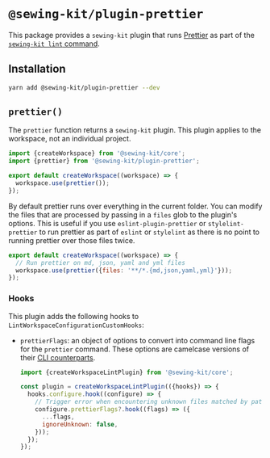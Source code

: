 # `@sewing-kit/plugin-prettier`

This package provides a `sewing-kit` plugin that runs [Prettier](https://prettier.io) as part of the [`sewing-kit lint` command](TODO).

## Installation

```sh
yarn add @sewing-kit/plugin-prettier --dev
```

## `prettier()`

The `prettier` function returns a `sewing-kit` plugin. This plugin applies to the workspace, not an individual project.

```js
import {createWorkspace} from '@sewing-kit/core';
import {prettier} from '@sewing-kit/plugin-prettier';

export default createWorkspace((workspace) => {
  workspace.use(prettier());
});
```

By default prettier runs over everything in the current folder. You can modify the files that are processed by passing in a `files` glob to the plugin's options. This is useful if you use `eslint-plugin-prettier` or `stylelint-prettier` to run prettier as part of `eslint` or `stylelint` as there is no point to running prettier over those files twice.

```js
export default createWorkspace((workspace) => {
  // Run prettier on md, json, yaml and yml files
  workspace.use(prettier({files: '**/*.{md,json,yaml,yml}'}));
});
```

### Hooks

This plugin adds the following hooks to `LintWorkspaceConfigurationCustomHooks`:

- `prettierFlags`: an object of options to convert into command line flags for the `prettier` command. These options are camelcase versions of their [CLI counterparts](https://prettier.io/docs/en/cli.html).

  ```js
  import {createWorkspaceLintPlugin} from '@sewing-kit/core';

  const plugin = createWorkspaceLintPlugin(({hooks}) => {
    hooks.configure.hook((configure) => {
      // Trigger error when encountering unknown files matched by patterns
      configure.prettierFlags?.hook((flags) => ({
        ...flags,
        ignoreUnknown: false,
      }));
    });
  });
  ```
